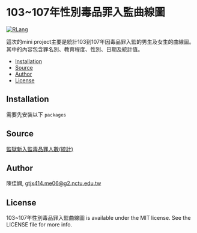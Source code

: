 # 103~107年性別毒品罪入監曲線圖
[![RLang](https://img.shields.io/badge/Language-R-brown.svg)](https://www.r-project.org)

這次的mini project主要是統計103到107年因毒品罪入監的男生及女生的曲線圖。其中的內容包含罪名別、教育程度、性別、日期及統計值。

- [Installation](#Installation)
- [Source](#Source)
- [Author](#Author)
- [License](#License)

## Installation
需要先安裝以下 `packages`

## Source

[監獄新入監毒品罪人數(統計)](https://data.gov.tw/dataset/94511)

## Author

陳佳嫻, gtjx414.me06@g2.nctu.edu.tw

## License

103~107年性別毒品罪入監曲線圖 is available under the MIT license. See the LICENSE file for more info.